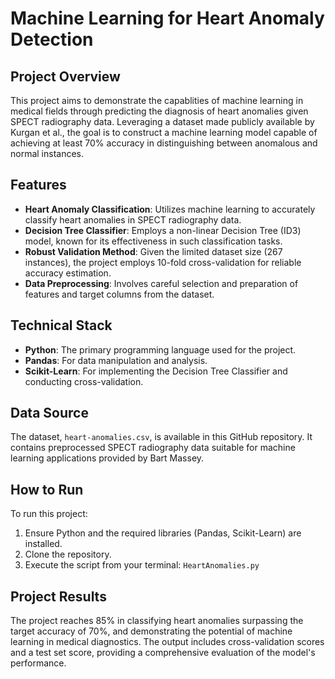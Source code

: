 # Machine Learning for Heart Anomaly Detection

## Project Overview

This project aims to demonstrate the capablities of machine learning in medical fields through predicting the diagnosis of heart anomalies given SPECT radiography data. Leveraging a dataset made publicly available by Kurgan et al., the goal is to construct a machine learning model capable of achieving at least 70% accuracy in distinguishing between anomalous and normal instances.

## Features

- **Heart Anomaly Classification**: Utilizes machine learning to accurately classify heart anomalies in SPECT radiography data.
- **Decision Tree Classifier**: Employs a non-linear Decision Tree (ID3) model, known for its effectiveness in such classification tasks.
- **Robust Validation Method**: Given the limited dataset size (267 instances), the project employs 10-fold cross-validation for reliable accuracy estimation.
- **Data Preprocessing**: Involves careful selection and preparation of features and target columns from the dataset.

## Technical Stack

- **Python**: The primary programming language used for the project.
- **Pandas**: For data manipulation and analysis.
- **Scikit-Learn**: For implementing the Decision Tree Classifier and conducting cross-validation.

## Data Source

The dataset, `heart-anomalies.csv`, is available in this GitHub repository. It contains preprocessed SPECT radiography data suitable for machine learning applications provided by Bart Massey.

## How to Run

To run this project:
1. Ensure Python and the required libraries (Pandas, Scikit-Learn) are installed.
2. Clone the repository.
3. Execute the script from your terminal: ```HeartAnomalies.py```

   
## Project Results

The project reaches 85% in classifying heart anomalies surpassing the target accuracy of 70%, and demonstrating the potential of machine learning in medical diagnostics. The output includes cross-validation scores and a test set score, providing a comprehensive evaluation of the model's performance.
